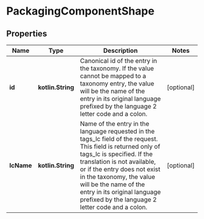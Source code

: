 
# PackagingComponentShape

## Properties
| Name | Type | Description | Notes |
| ------------ | ------------- | ------------- | ------------- |
| **id** | **kotlin.String** | Canonical id of the entry in the taxonomy. If the value cannot be mapped to a taxonomy entry, the value will be the name of the entry in its original language prefixed by the language 2 letter code and a colon. |  [optional] |
| **lcName** | **kotlin.String** | Name of the entry in the language requested in the tags_lc field of the request. This field is returned only of tags_lc is specified. If the translation is not available, or if the entry does not exist in the taxonomy, the value will be the name of the entry in its original language prefixed by the language 2 letter code and a colon. |  [optional] |



